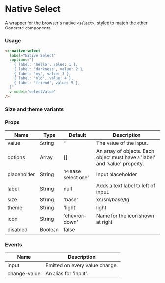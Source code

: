 # Native Select

A wrapper for the browser's native `<select>`, styled to match the other Concrete components.

### Usage

<component-container>
  <c-native-select
    label="Native Select"
    :options="[
      { label: 'hello', value: 1 },
      { label: 'darkness', value: 2 },
      { label: 'my', value: 3 },
      { label: 'old', value: 4 },
      { label: 'friend', value: 5 }
    ]"
  />
</component-container>

``` html
<c-native-select
  label="Native Select"
  :options="[
    { label: 'hello', value: 1 },
    { label: 'darkness', value: 2 },
    { label: 'my', value: 3 },
    { label: 'old', value: 4 },
    { label: 'friend', value: 5 },
  ]"
  v-model="selectValue"
/>
```

### Size and theme variants

<component-container>
  <native-select-demo label="Size: xs" size="xs" />
  <native-select-demo label="Size: sm" size="sm" />
  <native-select-demo label="Size: base" size="base" />
  <native-select-demo label="Size: lg" size="lg" />
</component-container>

<component-container theme="dark">
  <native-select-demo label="Theme: dark" theme="dark" />
</component-container>

### Props
| Name        | Type    | Default             | Description                           |
| ----------- | --------| ------------------- | ------------------------------------- |
| value       | String  | ''                  | The value of the input.               |
| options     | Array   | [] | An array of objects. Each object must have a 'label' and 'value' property. |
| placeholder | String  | 'Please select one' | Input placeholder                     |
| label       | String  | null                | Adds a text label to left of input.   |
| size        | String  | 'base'              | xs/sm/base/lg                         |
| theme       | String  | 'light'             | light|dark                            |
| icon        | String  | 'chevron-down'      | Name for the icon shown at right      |
| disabled    | Boolean | false               |                                       |

### Events
| Name         | Description                    |
| ------------ | ------------------------------ |
| input        | Emitted on every value change. |
| change-value | An alias for 'input'.          |